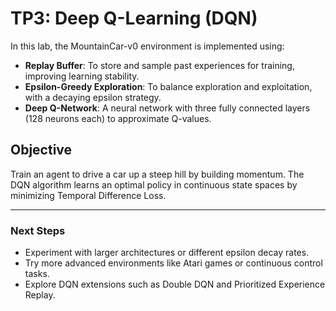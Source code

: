 # TP3: Deep Q-Learning (DQN)

In this lab, the MountainCar-v0 environment is implemented using:

- **Replay Buffer**: To store and sample past experiences for training, improving learning stability.
- **Epsilon-Greedy Exploration**: To balance exploration and exploitation, with a decaying epsilon strategy.
- **Deep Q-Network**: A neural network with three fully connected layers (128 neurons each) to approximate Q-values.

## Objective

Train an agent to drive a car up a steep hill by building momentum. The DQN algorithm learns an optimal policy in continuous state spaces by minimizing Temporal Difference Loss.

---
### Next Steps
- Experiment with larger architectures or different epsilon decay rates.
- Try more advanced environments like Atari games or continuous control tasks.
- Explore DQN extensions such as Double DQN and Prioritized Experience Replay.